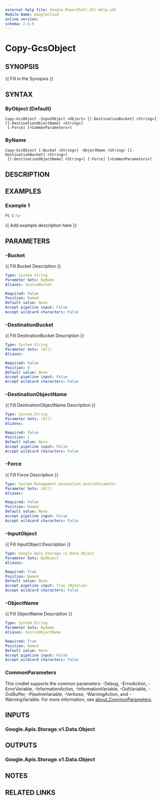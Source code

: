 ```yaml
---
external help file: Google.PowerShell.dll-Help.xml
Module Name: GoogleCloud
online version:
schema: 2.0.0
---
```


# Copy-GcsObject

## SYNOPSIS
{{ Fill in the Synopsis }}

## SYNTAX

### ByObject (Default)
```
Copy-GcsObject -InputObject <Object> [[-DestinationBucket] <String>] [[-DestinationObjectName] <String>]
 [-Force] [<CommonParameters>]
```

### ByName
```
Copy-GcsObject [-Bucket <String>] -ObjectName <String> [[-DestinationBucket] <String>]
 [[-DestinationObjectName] <String>] [-Force] [<CommonParameters>]
```

## DESCRIPTION


## EXAMPLES

### Example 1
```powershell
PS C:\> 
```

{{ Add example description here }}

## PARAMETERS

### -Bucket
{{ Fill Bucket Description }}

```yaml
Type: System.String
Parameter Sets: ByName
Aliases: SourceBucket

Required: False
Position: Named
Default value: None
Accept pipeline input: False
Accept wildcard characters: False
```

### -DestinationBucket
{{ Fill DestinationBucket Description }}

```yaml
Type: System.String
Parameter Sets: (All)
Aliases:

Required: False
Position: 0
Default value: None
Accept pipeline input: False
Accept wildcard characters: False
```

### -DestinationObjectName
{{ Fill DestinationObjectName Description }}

```yaml
Type: System.String
Parameter Sets: (All)
Aliases:

Required: False
Position: 1
Default value: None
Accept pipeline input: False
Accept wildcard characters: False
```

### -Force
{{ Fill Force Description }}

```yaml
Type: System.Management.Automation.SwitchParameter
Parameter Sets: (All)
Aliases:

Required: False
Position: Named
Default value: None
Accept pipeline input: False
Accept wildcard characters: False
```

### -InputObject
{{ Fill InputObject Description }}

```yaml
Type: Google.Apis.Storage.v1.Data.Object
Parameter Sets: ByObject
Aliases:

Required: True
Position: Named
Default value: None
Accept pipeline input: True (ByValue)
Accept wildcard characters: False
```

### -ObjectName
{{ Fill ObjectName Description }}

```yaml
Type: System.String
Parameter Sets: ByName
Aliases: SourceObjectName

Required: True
Position: Named
Default value: None
Accept pipeline input: False
Accept wildcard characters: False
```

### CommonParameters
This cmdlet supports the common parameters: -Debug, -ErrorAction, -ErrorVariable, -InformationAction, -InformationVariable, -OutVariable, -OutBuffer, -PipelineVariable, -Verbose, -WarningAction, and -WarningVariable. For more information, see [about_CommonParameters](http://go.microsoft.com/fwlink/?LinkID=113216).

## INPUTS

### Google.Apis.Storage.v1.Data.Object

## OUTPUTS

### Google.Apis.Storage.v1.Data.Object

## NOTES

## RELATED LINKS
